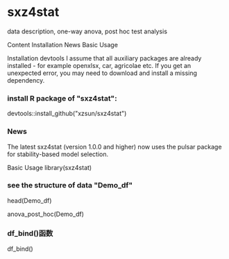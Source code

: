 # sxz4stat
data description, one-way anova, post hoc test analysis

Content
Installation
News
Basic Usage

Installation
devtools I assume that all auxiliary packages are already installed - for example openxlsx, car, agricolae etc. If you get an unexpected error, you may need to download and install a missing dependency.

### install R package of "sxz4stat":
devtools::install_github("xzsun/sxz4stat")

### News
The latest sxz4stat (version 1.0.0 and higher) now uses the pulsar package for stability-based model selection.

Basic Usage
library(sxz4stat)

### see the structure of data "Demo_df"
head(Demo_df)

anova_post_hoc(Demo_df)

### df_bind()函数
df_bind()

